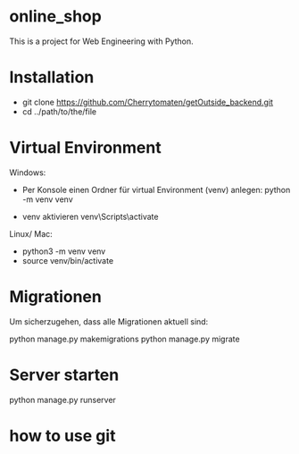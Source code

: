 # online_shop
This is a project for Web Engineering with Python. 


# Installation
- git clone https://github.com/Cherrytomaten/getOutside_backend.git 
- cd ../path/to/the/file

# Virtual Environment
Windows: 
- Per Konsole einen Ordner für virtual Environment (venv) anlegen:
python -m venv venv

- venv aktivieren
 venv\Scripts\activate

 Linux/ Mac: 
- python3 -m venv venv
- source venv/bin/activate

# Migrationen
Um sicherzugehen, dass alle Migrationen aktuell sind:

python manage.py makemigrations python manage.py migrate


# Server starten
python manage.py runserver

# how to use git 

